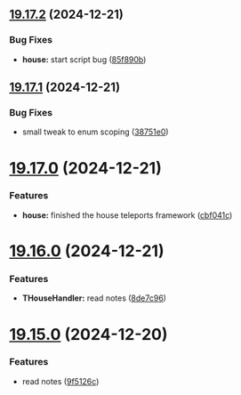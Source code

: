 ## [19.17.2](https://github.com/Torwent/WaspLib/compare/v19.17.1...v19.17.2) (2024-12-21)


### Bug Fixes

* **house:** start script bug ([85f890b](https://github.com/Torwent/WaspLib/commit/85f890bab0e809b1191aa6ec073c76f5ec7567d4))



## [19.17.1](https://github.com/Torwent/WaspLib/compare/v19.17.0...v19.17.1) (2024-12-21)


### Bug Fixes

* small tweak to enum scoping ([38751e0](https://github.com/Torwent/WaspLib/commit/38751e069718d753a9b68f7bc7ec96b396c90797))



# [19.17.0](https://github.com/Torwent/WaspLib/compare/v19.16.0...v19.17.0) (2024-12-21)


### Features

* **house:** finished the house teleports framework ([cbf041c](https://github.com/Torwent/WaspLib/commit/cbf041c88567964497a91a739586f857f4c0d6e8))



# [19.16.0](https://github.com/Torwent/WaspLib/compare/v19.15.0...v19.16.0) (2024-12-21)


### Features

* **THouseHandler:** read notes ([8de7c96](https://github.com/Torwent/WaspLib/commit/8de7c96e3fff3a4cc3b04e0cab3f1f2217bb28a8))



# [19.15.0](https://github.com/Torwent/WaspLib/compare/v19.14.2...v19.15.0) (2024-12-20)


### Features

* read notes ([9f5126c](https://github.com/Torwent/WaspLib/commit/9f5126c79d5a5fa7da59fa745289d97684945a61))



